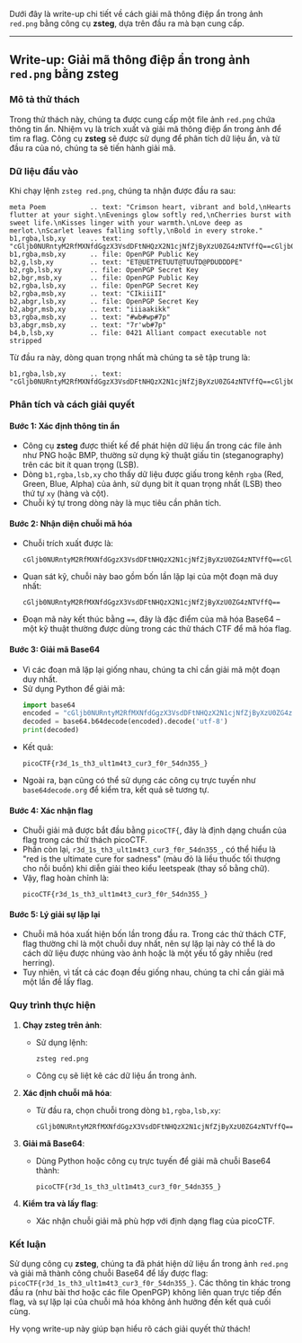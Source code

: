 Dưới đây là write-up chi tiết về cách giải mã thông điệp ẩn trong ảnh `red.png` bằng công cụ **zsteg**, dựa trên đầu ra mà bạn cung cấp.

---

## Write-up: Giải mã thông điệp ẩn trong ảnh `red.png` bằng zsteg

### Mô tả thử thách
Trong thử thách này, chúng ta được cung cấp một file ảnh `red.png` chứa thông tin ẩn. Nhiệm vụ là trích xuất và giải mã thông điệp ẩn trong ảnh để tìm ra flag. Công cụ **zsteg** sẽ được sử dụng để phân tích dữ liệu ẩn, và từ đầu ra của nó, chúng ta sẽ tiến hành giải mã.

### Dữ liệu đầu vào
Khi chạy lệnh `zsteg red.png`, chúng ta nhận được đầu ra sau:

```
meta Poem           .. text: "Crimson heart, vibrant and bold,\nHearts flutter at your sight.\nEvenings glow softly red,\nCherries burst with sweet life.\nKisses linger with your warmth.\nLove deep as merlot.\nScarlet leaves falling softly,\nBold in every stroke."
b1,rgba,lsb,xy      .. text: "cGljb0NURntyM2RfMXNfdGgzX3VsdDFtNHQzX2N1cjNfZjByXzU0ZG4zNTVffQ==cGljb0NURntyM2RfMXNfdGgzX3VsdDFtNHQzX2N1cjNfZjByXzU0ZG4zNTVffQ==cGljb0NURntyM2RfMXNfdGgzX3VsdDFtNHQzX2N1cjNfZjByXzU0ZG4zNTVffQ==cGljb0NURntyM2RfMXNfdGgzX3VsdDFtNHQzX2N1cjNfZjByXzU0ZG4zNTVffQ=="
b1,rgba,msb,xy      .. file: OpenPGP Public Key
b2,g,lsb,xy         .. text: "ET@UETPETUUT@TUUTD@PDUDDDPE"
b2,rgb,lsb,xy       .. file: OpenPGP Secret Key
b2,bgr,msb,xy       .. file: OpenPGP Public Key
b2,rgba,lsb,xy      .. file: OpenPGP Secret Key
b2,rgba,msb,xy      .. text: "CIkiiiII"
b2,abgr,lsb,xy      .. file: OpenPGP Secret Key
b2,abgr,msb,xy      .. text: "iiiaakikk"
b3,rgba,msb,xy      .. text: "#wb#wp#7p"
b3,abgr,msb,xy      .. text: "7r'wb#7p"
b4,b,lsb,xy         .. file: 0421 Alliant compact executable not stripped
```

Từ đầu ra này, dòng quan trọng nhất mà chúng ta sẽ tập trung là:

```
b1,rgba,lsb,xy      .. text: "cGljb0NURntyM2RfMXNfdGgzX3VsdDFtNHQzX2N1cjNfZjByXzU0ZG4zNTVffQ==cGljb0NURntyM2RfMXNfdGgzX3VsdDFtNHQzX2N1cjNfZjByXzU0ZG4zNTVffQ==cGljb0NURntyM2RfMXNfdGgzX3VsdDFtNHQzX2N1cjNfZjByXzU0ZG4zNTVffQ==cGljb0NURntyM2RfMXNfdGgzX3VsdDFtNHQzX2N1cjNfZjByXzU0ZG4zNTVffQ=="
```

### Phân tích và cách giải quyết

#### **Bước 1: Xác định thông tin ẩn**
- Công cụ **zsteg** được thiết kế để phát hiện dữ liệu ẩn trong các file ảnh như PNG hoặc BMP, thường sử dụng kỹ thuật giấu tin (steganography) trên các bit ít quan trọng (LSB).
- Dòng `b1,rgba,lsb,xy` cho thấy dữ liệu được giấu trong kênh `rgba` (Red, Green, Blue, Alpha) của ảnh, sử dụng bit ít quan trọng nhất (LSB) theo thứ tự `xy` (hàng và cột).
- Chuỗi ký tự trong dòng này là mục tiêu cần phân tích.

#### **Bước 2: Nhận diện chuỗi mã hóa**
- Chuỗi trích xuất được là:
  ```
  cGljb0NURntyM2RfMXNfdGgzX3VsdDFtNHQzX2N1cjNfZjByXzU0ZG4zNTVffQ==cGljb0NURntyM2RfMXNfdGgzX3VsdDFtNHQzX2N1cjNfZjByXzU0ZG4zNTVffQ==cGljb0NURntyM2RfMXNfdGgzX3VsdDFtNHQzX2N1cjNfZjByXzU0ZG4zNTVffQ==cGljb0NURntyM2RfMXNfdGgzX3VsdDFtNHQzX2N1cjNfZjByXzU0ZG4zNTVffQ==
  ```
- Quan sát kỹ, chuỗi này bao gồm bốn lần lặp lại của một đoạn mã duy nhất:
  ```
  cGljb0NURntyM2RfMXNfdGgzX3VsdDFtNHQzX2N1cjNfZjByXzU0ZG4zNTVffQ==
  ```
- Đoạn mã này kết thúc bằng `==`, đây là đặc điểm của mã hóa Base64 – một kỹ thuật thường được dùng trong các thử thách CTF để mã hóa flag.

#### **Bước 3: Giải mã Base64**
- Vì các đoạn mã lặp lại giống nhau, chúng ta chỉ cần giải mã một đoạn duy nhất.
- Sử dụng Python để giải mã:
  ```python
  import base64
  encoded = "cGljb0NURntyM2RfMXNfdGgzX3VsdDFtNHQzX2N1cjNfZjByXzU0ZG4zNTVffQ=="
  decoded = base64.b64decode(encoded).decode('utf-8')
  print(decoded)
  ```
- Kết quả:
  ```
  picoCTF{r3d_1s_th3_ult1m4t3_cur3_f0r_54dn355_}
  ```
- Ngoài ra, bạn cũng có thể sử dụng các công cụ trực tuyến như `base64decode.org` để kiểm tra, kết quả sẽ tương tự.

#### **Bước 4: Xác nhận flag**
- Chuỗi giải mã được bắt đầu bằng `picoCTF{`, đây là định dạng chuẩn của flag trong các thử thách picoCTF.
- Phần còn lại, `r3d_1s_th3_ult1m4t3_cur3_f0r_54dn355_`, có thể hiểu là "red is the ultimate cure for sadness" (màu đỏ là liều thuốc tối thượng cho nỗi buồn) khi diễn giải theo kiểu leetspeak (thay số bằng chữ).
- Vậy, flag hoàn chỉnh là:
  ```
  picoCTF{r3d_1s_th3_ult1m4t3_cur3_f0r_54dn355_}
  ```

#### **Bước 5: Lý giải sự lặp lại**
- Chuỗi mã hóa xuất hiện bốn lần trong đầu ra. Trong các thử thách CTF, flag thường chỉ là một chuỗi duy nhất, nên sự lặp lại này có thể là do cách dữ liệu được nhúng vào ảnh hoặc là một yếu tố gây nhiễu (red herring).
- Tuy nhiên, vì tất cả các đoạn đều giống nhau, chúng ta chỉ cần giải mã một lần để lấy flag.

### Quy trình thực hiện
1. **Chạy zsteg trên ảnh**:
   - Sử dụng lệnh:
     ```
     zsteg red.png
     ```
   - Công cụ sẽ liệt kê các dữ liệu ẩn trong ảnh.

2. **Xác định chuỗi mã hóa**:
   - Từ đầu ra, chọn chuỗi trong dòng `b1,rgba,lsb,xy`:
     ```
     cGljb0NURntyM2RfMXNfdGgzX3VsdDFtNHQzX2N1cjNfZjByXzU0ZG4zNTVffQ==
     ```

3. **Giải mã Base64**:
   - Dùng Python hoặc công cụ trực tuyến để giải mã chuỗi Base64 thành:
     ```
     picoCTF{r3d_1s_th3_ult1m4t3_cur3_f0r_54dn355_}
     ```

4. **Kiểm tra và lấy flag**:
   - Xác nhận chuỗi giải mã phù hợp với định dạng flag của picoCTF.

### Kết luận
Sử dụng công cụ **zsteg**, chúng ta đã phát hiện dữ liệu ẩn trong ảnh `red.png` và giải mã thành công chuỗi Base64 để lấy được flag: `picoCTF{r3d_1s_th3_ult1m4t3_cur3_f0r_54dn355_}`. Các thông tin khác trong đầu ra (như bài thơ hoặc các file OpenPGP) không liên quan trực tiếp đến flag, và sự lặp lại của chuỗi mã hóa không ảnh hưởng đến kết quả cuối cùng.

Hy vọng write-up này giúp bạn hiểu rõ cách giải quyết thử thách!